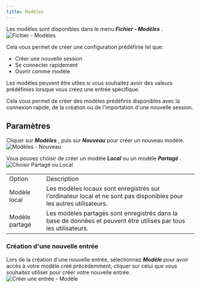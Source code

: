 ```yaml
---
title: Modèles
---
```

Les modèles sont disponibles dans le menu ***Fichier - Modèles*** .  
![Fichier - Modèles](https://webdevolutions.azureedge.net/docs/fr/rdm/mac/cli4035.png) 

Cela vous permet de créer une configuration prédéfinie tel que:  

* Créer une nouvelle session 
* Se connecter rapidement 
* Ouvrir comme modèle 

Les modèles peuvent être utiles si vous souhaitez avoir des valeurs prédéfinies lorsque vous créez une entrée spécifique.  

Cela vous permet de créer des modèles prédéfinis disponibles avec la connexion rapide, de la création ou de l'importation d'une nouvelle session. 

## Paramètres 

Cliquer sur ***Modèles*** , puis sur ***Nouveau*** pour créer un nouveau modèle.  
![Modèles - Nouveau](https://webdevolutions.azureedge.net/docs/fr/rdm/mac/clip4035.png) 

Vous pouvez choisir de créer un modèle ***Local*** ou un modèle ***Partagé*** .  
![Choisir Partagé ou Local](https://webdevolutions.azureedge.net/docs/fr/rdm/mac/clip0501.png) 

<table>
	<tr>
		<td>
Option 
		</td>
		<td>
Description 
		</td>
	</tr>
	<tr>
		<td>
Modèle local 
		</td>
		<td>
Les modèles locaux sont enregistrés sur l'ordinateur local et ne sont pas disponibles pour les autres utilisateurs. 
		</td>
	</tr>
	<tr>
		<td>
Modèle partagé 
		</td>
		<td>
Les modèles partagés sont enregistrés dans la base de données et peuvent être utilisés par tous les utilisateurs. 
		</td>
	</tr>
</table>

### Création d'une nouvelle entrée 

Lors de la création d'une nouvelle entrée, sélectionnez ***Modèle*** pour avoir accès à votre modèle créé précédemment, cliquer sur celui que vous souhaitez utiliser pour créer votre nouvelle entrée.  
![Créer une entrée - Modèle](https://webdevolutions.azureedge.net/docs/fr/rdm/mac/clip4037.png) 

